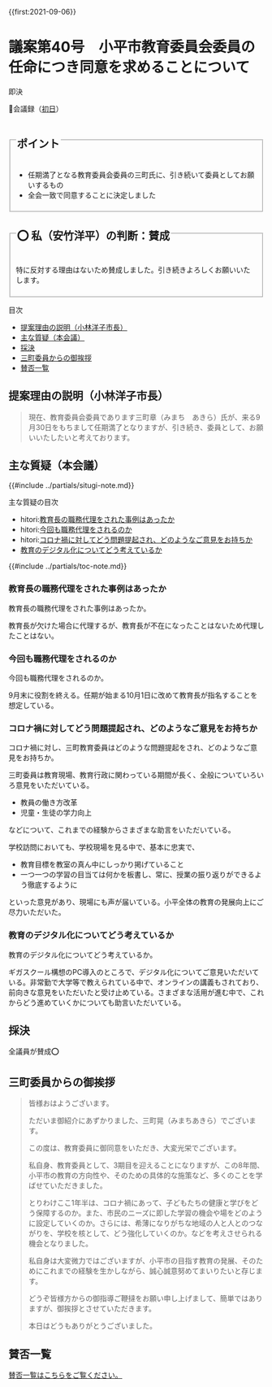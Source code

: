 {{first:2021-09-06}}

# 議案第40号　小平市教育委員会委員の任命につき同意を求めることについて

<i class="fa fa-gavel" aria-hidden="true"></i> 即決

<p id="read-kaigiroku">📄会議録（<a href="https://ssp.kaigiroku.net/tenant/kodaira/SpMinuteView.html?council_id=1240&schedule_id=2&minute_id=415&is_search=true">初日</a>）</p>

<fieldset class="pnt">
  <legend><h2>ポイント</h2></legend>

- 任期満了となる教育委員会委員の三町氏に、引き続いて委員としてお願いするもの
- 全会一致で同意することに決定しました

</fieldset>

<fieldset class="sanpi">
  <legend><h2>⭕️ 私（安竹洋平）の判断：賛成</h2></legend>

特に反対する理由はないため賛成しました。引き続きよろしくお願いいたします。

</fieldset>

<div class="toc">

目次

- [提案理由の説明（小林洋子市長）](#提案理由の説明小林洋子市長)
- [主な質疑（本会議）](#主な質疑)
- [採決](#採決)
- [三町委員からの御挨拶](#三町委員からの御挨拶)
- [賛否一覧](#賛否一覧)

</div>

## 提案理由の説明（小林洋子市長）
> 現在、教育委員会委員であります三町章（みまち　あきら）氏が、来る9月30日をもちまして任期満了となりますが、引き続き、委員として、お願いいたしたいと考えております。


<div class="ippan-situgi">

## 主な質疑（本会議）
{{#include ../partials/situgi-note.md}}

<div class="toc">

主な質疑の目次

- hitori:[教育長の職務代理をされた事例はあったか](#教育長の職務代理をされた事例はあったか)
- hitori:[今回も職務代理をされるのか](#今回も職務代理をされるのか)
- hitori:[コロナ禍に対してどう問題提起され、どのようなご意見をお持ちか](#コロナ禍に対してどう問題提起されどのようなご意見をお持ちか)
- [教育のデジタル化についてどう考えているか](#教育のデジタル化についてどう考えているか)

{{#include ../partials/toc-note.md}}

</div>

### 教育長の職務代理をされた事例はあったか
<div class="bln bleft yasutake" data-speaker="⭐️ 安竹洋平議員（一人会派の会）">

教育長の職務代理をされた事例はあったか。

</div>

<div class="bln bright" data-speaker="教育部長（川上）">

教育長が欠けた場合に代理するが、教育長が不在になったことはないため代理したことはない。

</div>

### 今回も職務代理をされるのか

<div class="bln bleft yasutake" data-speaker="⭐️ 安竹洋平議員（一人会派の会）">

今回も職務代理をされるのか。

</div>

<div class="bln bright" data-speaker="教育部長（川上）">

9月末に役割を終える。任期が始まる10月1日に改めて教育長が指名することを想定している。

</div>

### コロナ禍に対してどう問題提起され、どのようなご意見をお持ちか

<div class="bln bleft" data-speaker="👍 伊藤央議員（一人会派の会）">

コロナ禍に対し、三町教育委員はどのような問題提起をされ、どのようなご意見をお持ちか。

</div>

<div class="bln bright" data-speaker="教育部長（川上）">

三町委員は教育現場、教育行政に関わっている期間が長く、全般についていろいろ意見をいただいている。
- 教員の働き方改革
- 児童・生徒の学力向上

などについて、これまでの経験からさまざまな助言をいただいている。

</div>

<div class="bln bright" data-speaker="教育部長（川上）">

学校訪問においても、学校現場を見る中で、基本に忠実で、
- 教育目標を教室の真ん中にしっかり掲げていること
- 一つ一つの学習の目当ては何かを板書し、常に、授業の振り返りができるよう徹底するように

といった意見があり、現場にも声が届いている。小平全体の教育の発展向上にご尽力いただいた。

</div>

### 教育のデジタル化についてどう考えているか

<div class="bln bleft" data-speaker="他会派の議員">

教育のデジタル化についてどう考えているか。

</div>

<div class="bln bright" data-speaker="教育部長（川上）">

ギガスクール構想のPC導入のところで、デジタル化についてご意見いただいている。非常勤で大学等で教えられている中で、オンラインの講義もされており、前向きな意見をいただいたと受け止めている。さまざまな活用が進む中で、これからどう進めていくかについても助言いただいている。

</div>



</div>

## 採決

全議員が賛成⭕️

## 三町委員からの御挨拶
> 皆様おはようございます。
>
> ただいま御紹介にあずかりました、三町晃（みまちあきら）でございます。
>
> この度は、教育委員に御同意をいただき、大変光栄でございます。
>
> 私自身、教育委員として、3期目を迎えることになりますが、この8年間、小平市の教育の方向性や、そのための具体的な施策など、多くのことを学ばせていただきました。
>
> とりわけここ1年半は、コロナ禍にあって、子どもたちの健康と学びをどう保障するのか。また、市民のニーズに即した学習の機会や場をどのように設定していくのか。さらには、希薄になりがちな地域の人と人とのつながりを、学校を核として、どう強化していくのか。などを考えさせられる機会となりました。
>
> 私自身は大変微力ではございますが、小平市の目指す教育の発展、そのためにこれまでの経験を生かしながら、誠心誠意努めてまいりたいと存じます。
>
> どうぞ皆様方からの御指導ご鞭撻をお願い申し上げまして、簡単ではありますが、御挨拶とさせていただきます。
>
> 本日はどうもありがとうございました。

## 賛否一覧
[賛否一覧はこちらをご覧ください。](./index.md#賛否)
